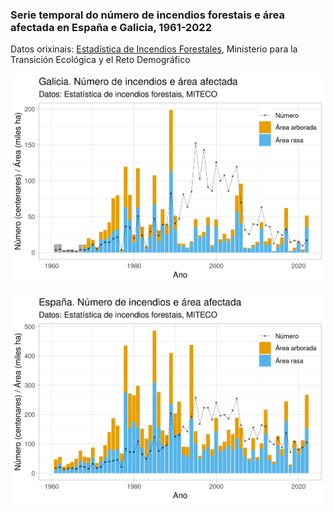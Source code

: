 ### Serie temporal do número de incendios forestais e área afectada en España e Galicia, 1961-2022

Datos orixinais: [Estadística de Incendios Forestales](https://www.miteco.gob.es/es/biodiversidad/temas/incendios-forestales/estadisticas-incendios.html), Ministerio para la Transición Ecológica y el Reto Demográfico

![Gráfico Galicia](Incendios_Galicia.png)

![Gráfico España](Incendios_España.png)

